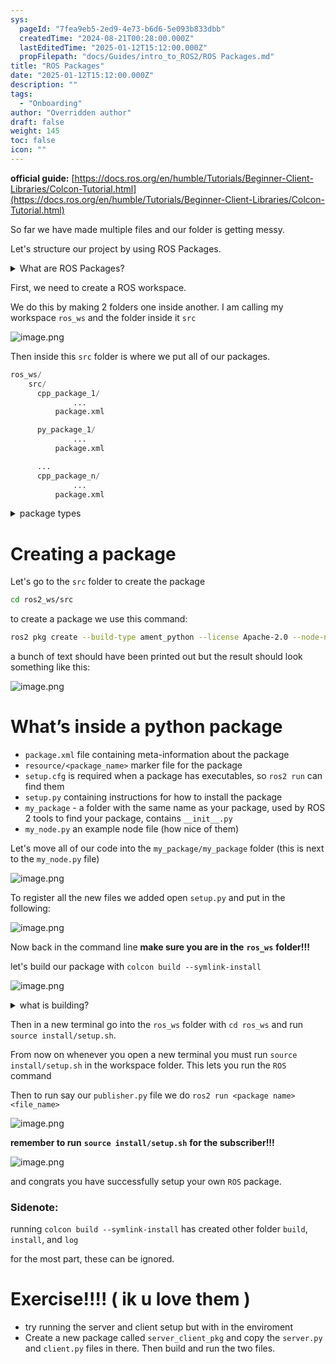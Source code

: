 ```yaml
---
sys:
  pageId: "7fea9eb5-2ed9-4e73-b6d6-5e093b833dbb"
  createdTime: "2024-08-21T00:28:00.000Z"
  lastEditedTime: "2025-01-12T15:12:00.000Z"
  propFilepath: "docs/Guides/intro_to_ROS2/ROS Packages.md"
title: "ROS Packages"
date: "2025-01-12T15:12:00.000Z"
description: ""
tags:
  - "Onboarding"
author: "Overridden author"
draft: false
weight: 145
toc: false
icon: ""
---
```


**official guide:** [https://docs.ros.org/en/humble/Tutorials/Beginner-Client-Libraries/Colcon-Tutorial.html](https://docs.ros.org/en/humble/Tutorials/Beginner-Client-Libraries/Colcon-Tutorial.html)

So far we have made multiple files and our folder is getting messy.

Let's structure our project by using ROS Packages.

<details>

<summary>What are ROS Packages?</summary>

ROS Packages are, as the name implies, packages of code that are highly sharable between ROS developers.

They consist of a folder, `package.xml` file, and source code

```python
      cpp_package_1/
		      ... imagine much code files here ..
          package.xml
```

</details>

First, we need to create a ROS workspace.

We do this by making 2 folders one inside another. I am calling my workspace `ros_ws` and the folder inside it `src`

![image.png](https://prod-files-secure.s3.us-west-2.amazonaws.com/d518164a-d88e-44d1-a4ee-3adb3bd8bce0/70706947-fd18-4537-a67b-e12946812d31/image.png?X-Amz-Algorithm=AWS4-HMAC-SHA256&X-Amz-Content-Sha256=UNSIGNED-PAYLOAD&X-Amz-Credential=ASIAZI2LB466UCJ662SS%2F20250626%2Fus-west-2%2Fs3%2Faws4_request&X-Amz-Date=20250626T110824Z&X-Amz-Expires=3600&X-Amz-Security-Token=IQoJb3JpZ2luX2VjEGMaCXVzLXdlc3QtMiJHMEUCIQCgEFVOciQZ%2Bk5axNeHshe3iOvm3lLZa%2B%2B7Vom3EhH1SQIge56RmNrP%2BY%2FK0fICqyLmQDOZE9yt86mHijIUGBgoIAIq%2FwMIXBAAGgw2Mzc0MjMxODM4MDUiDE9OI9jU7ktx5nQiFSrcA%2FcMLtzkxp3dS9CbfdtNfk0mFfSzr2GlSIx2NrBVojei4MBQdrA1k8wzGA7jCD06bnHhw7Lz0K%2BaWEIS1EjhhZm271tIbBPUVxZRkVKM3txobsU0cpFRFkrYpbgH945Ri1BCZ2IYa1iNcVhBRWMFR1wPQQBjEaYphxx6ObGUKoz3hEm0g1b9%2Fq3oW1C9Fr55uPq%2BZCxT34KukNd6I8ddpClN9Qw%2Fn7il20q9ul4b5oUkNa2%2FJN3Ddt%2BLsLdwZB9c7tRCVirfMMI5FYBC686nBnd%2Bnhuhb8aha6G8YmoVGVwH0k8GL6KQT3WtF2gxtw5%2BJMCuW6BqeMgL9H5g7Up3iUD379mfJShMRIO%2BS1a7bLlx75JbRitw%2FNyve7v6o7WOA2IGKb6PAAa5CwkSStxPQxBYt6I2EKmgdVY8HHFG83izueV6pSAcdvVEty9tA%2B280Ml%2B7gRXZKwn%2BpU5y%2Bpz3c0Li%2BIZocMy9ficusI%2BWLstn5l%2FTbO0lqWejFUB%2BVqS33Sn4zTP5Ze5JdHWg5fRystA4HyNEqi3sIr5twopcosQkcWDw0FjlivQl2V4OSTQWml3CefxadB1PSV1UgUK0yW2%2Bzj%2BroQ5opiVnZn1Ptif8yScIzhLGK9hEB4vMO%2FB9MIGOqUBx9ZhiQdnlncSiJ1cFPjiYL0sO%2F2RkQTQxAhq%2Bls6VOutvH%2BsvBLu1PLFgCFpTHc%2Bi87RHWOJPvne%2FfwRVtR8RCl2Hi1a7kiWyylF4Hk%2FvNGSb3EC8F07JkUt%2B%2FXolKyzbu%2BkSh4q5AkLXL%2FK2W6Jq%2FJ1nl09OmDrllY0r6eebB2tn6s0FVtLtUoVcv6wINycuu%2FpuXvBc%2FKtVwqynXAILh85lBeO&X-Amz-Signature=6986ee44f6f4e26d427732ab0a1d74b277a59ec8f63ebc3a000d0613055490d7&X-Amz-SignedHeaders=host&x-amz-checksum-mode=ENABLED&x-id=GetObject)

Then inside this `src` folder is where we put all of our packages.

```python
ros_ws/
    src/
      cpp_package_1/
		      ...
          package.xml

      py_package_1/
		      ...
          package.xml

      ...
      cpp_package_n/
		      ...
          package.xml

```

<details>

<summary>package types</summary>

packages can be either `C++` or python.

the intern file structure is different for each but for this guide we will stick to creating python packages

</details>

# Creating a package

Let's go to the `src` folder to create the package

```bash
cd ros2_ws/src
```

to create a package we use this command:

```bash
ros2 pkg create --build-type ament_python --license Apache-2.0 --node-name my_node my_package
```

a bunch of text should have been printed out but the result should look something like this:

![image.png](https://prod-files-secure.s3.us-west-2.amazonaws.com/d518164a-d88e-44d1-a4ee-3adb3bd8bce0/e6cf1e3f-8512-4a3e-b131-079f800bf3e8/image.png?X-Amz-Algorithm=AWS4-HMAC-SHA256&X-Amz-Content-Sha256=UNSIGNED-PAYLOAD&X-Amz-Credential=ASIAZI2LB466UCJ662SS%2F20250626%2Fus-west-2%2Fs3%2Faws4_request&X-Amz-Date=20250626T110824Z&X-Amz-Expires=3600&X-Amz-Security-Token=IQoJb3JpZ2luX2VjEGMaCXVzLXdlc3QtMiJHMEUCIQCgEFVOciQZ%2Bk5axNeHshe3iOvm3lLZa%2B%2B7Vom3EhH1SQIge56RmNrP%2BY%2FK0fICqyLmQDOZE9yt86mHijIUGBgoIAIq%2FwMIXBAAGgw2Mzc0MjMxODM4MDUiDE9OI9jU7ktx5nQiFSrcA%2FcMLtzkxp3dS9CbfdtNfk0mFfSzr2GlSIx2NrBVojei4MBQdrA1k8wzGA7jCD06bnHhw7Lz0K%2BaWEIS1EjhhZm271tIbBPUVxZRkVKM3txobsU0cpFRFkrYpbgH945Ri1BCZ2IYa1iNcVhBRWMFR1wPQQBjEaYphxx6ObGUKoz3hEm0g1b9%2Fq3oW1C9Fr55uPq%2BZCxT34KukNd6I8ddpClN9Qw%2Fn7il20q9ul4b5oUkNa2%2FJN3Ddt%2BLsLdwZB9c7tRCVirfMMI5FYBC686nBnd%2Bnhuhb8aha6G8YmoVGVwH0k8GL6KQT3WtF2gxtw5%2BJMCuW6BqeMgL9H5g7Up3iUD379mfJShMRIO%2BS1a7bLlx75JbRitw%2FNyve7v6o7WOA2IGKb6PAAa5CwkSStxPQxBYt6I2EKmgdVY8HHFG83izueV6pSAcdvVEty9tA%2B280Ml%2B7gRXZKwn%2BpU5y%2Bpz3c0Li%2BIZocMy9ficusI%2BWLstn5l%2FTbO0lqWejFUB%2BVqS33Sn4zTP5Ze5JdHWg5fRystA4HyNEqi3sIr5twopcosQkcWDw0FjlivQl2V4OSTQWml3CefxadB1PSV1UgUK0yW2%2Bzj%2BroQ5opiVnZn1Ptif8yScIzhLGK9hEB4vMO%2FB9MIGOqUBx9ZhiQdnlncSiJ1cFPjiYL0sO%2F2RkQTQxAhq%2Bls6VOutvH%2BsvBLu1PLFgCFpTHc%2Bi87RHWOJPvne%2FfwRVtR8RCl2Hi1a7kiWyylF4Hk%2FvNGSb3EC8F07JkUt%2B%2FXolKyzbu%2BkSh4q5AkLXL%2FK2W6Jq%2FJ1nl09OmDrllY0r6eebB2tn6s0FVtLtUoVcv6wINycuu%2FpuXvBc%2FKtVwqynXAILh85lBeO&X-Amz-Signature=b144c7188a8a9745471d6fed6a247c82de5ac3d1f8c4f909ca2d44b1fd4439a3&X-Amz-SignedHeaders=host&x-amz-checksum-mode=ENABLED&x-id=GetObject)

# What’s inside a python package

- `package.xml` file containing meta-information about the package
- `resource/<package_name>` marker file for the package
- `setup.cfg` is required when a package has executables, so `ros2 run` can find them
- `setup.py` containing instructions for how to install the package
- `my_package` - a folder with the same name as your package, used by ROS 2 tools to find your package, contains `__init__.py`
- `my_node.py` an example node file (how nice of them)

Let's move all of our code into the `my_package/my_package` folder (this is next to the `my_node.py` file)

![image.png](https://prod-files-secure.s3.us-west-2.amazonaws.com/d518164a-d88e-44d1-a4ee-3adb3bd8bce0/9ce58f11-0da9-4d3e-b86d-506a9685d378/image.png?X-Amz-Algorithm=AWS4-HMAC-SHA256&X-Amz-Content-Sha256=UNSIGNED-PAYLOAD&X-Amz-Credential=ASIAZI2LB466UCJ662SS%2F20250626%2Fus-west-2%2Fs3%2Faws4_request&X-Amz-Date=20250626T110824Z&X-Amz-Expires=3600&X-Amz-Security-Token=IQoJb3JpZ2luX2VjEGMaCXVzLXdlc3QtMiJHMEUCIQCgEFVOciQZ%2Bk5axNeHshe3iOvm3lLZa%2B%2B7Vom3EhH1SQIge56RmNrP%2BY%2FK0fICqyLmQDOZE9yt86mHijIUGBgoIAIq%2FwMIXBAAGgw2Mzc0MjMxODM4MDUiDE9OI9jU7ktx5nQiFSrcA%2FcMLtzkxp3dS9CbfdtNfk0mFfSzr2GlSIx2NrBVojei4MBQdrA1k8wzGA7jCD06bnHhw7Lz0K%2BaWEIS1EjhhZm271tIbBPUVxZRkVKM3txobsU0cpFRFkrYpbgH945Ri1BCZ2IYa1iNcVhBRWMFR1wPQQBjEaYphxx6ObGUKoz3hEm0g1b9%2Fq3oW1C9Fr55uPq%2BZCxT34KukNd6I8ddpClN9Qw%2Fn7il20q9ul4b5oUkNa2%2FJN3Ddt%2BLsLdwZB9c7tRCVirfMMI5FYBC686nBnd%2Bnhuhb8aha6G8YmoVGVwH0k8GL6KQT3WtF2gxtw5%2BJMCuW6BqeMgL9H5g7Up3iUD379mfJShMRIO%2BS1a7bLlx75JbRitw%2FNyve7v6o7WOA2IGKb6PAAa5CwkSStxPQxBYt6I2EKmgdVY8HHFG83izueV6pSAcdvVEty9tA%2B280Ml%2B7gRXZKwn%2BpU5y%2Bpz3c0Li%2BIZocMy9ficusI%2BWLstn5l%2FTbO0lqWejFUB%2BVqS33Sn4zTP5Ze5JdHWg5fRystA4HyNEqi3sIr5twopcosQkcWDw0FjlivQl2V4OSTQWml3CefxadB1PSV1UgUK0yW2%2Bzj%2BroQ5opiVnZn1Ptif8yScIzhLGK9hEB4vMO%2FB9MIGOqUBx9ZhiQdnlncSiJ1cFPjiYL0sO%2F2RkQTQxAhq%2Bls6VOutvH%2BsvBLu1PLFgCFpTHc%2Bi87RHWOJPvne%2FfwRVtR8RCl2Hi1a7kiWyylF4Hk%2FvNGSb3EC8F07JkUt%2B%2FXolKyzbu%2BkSh4q5AkLXL%2FK2W6Jq%2FJ1nl09OmDrllY0r6eebB2tn6s0FVtLtUoVcv6wINycuu%2FpuXvBc%2FKtVwqynXAILh85lBeO&X-Amz-Signature=a99f14a8cccdece86eda870ca88d46fa52f7926a318b5a8f621eb63e9ab21d10&X-Amz-SignedHeaders=host&x-amz-checksum-mode=ENABLED&x-id=GetObject)

To register all the new files we added open `setup.py` and put in the following:

![image.png](https://prod-files-secure.s3.us-west-2.amazonaws.com/d518164a-d88e-44d1-a4ee-3adb3bd8bce0/1cd7c262-4cae-4496-9d75-c178537d24a2/image.png?X-Amz-Algorithm=AWS4-HMAC-SHA256&X-Amz-Content-Sha256=UNSIGNED-PAYLOAD&X-Amz-Credential=ASIAZI2LB466UCJ662SS%2F20250626%2Fus-west-2%2Fs3%2Faws4_request&X-Amz-Date=20250626T110824Z&X-Amz-Expires=3600&X-Amz-Security-Token=IQoJb3JpZ2luX2VjEGMaCXVzLXdlc3QtMiJHMEUCIQCgEFVOciQZ%2Bk5axNeHshe3iOvm3lLZa%2B%2B7Vom3EhH1SQIge56RmNrP%2BY%2FK0fICqyLmQDOZE9yt86mHijIUGBgoIAIq%2FwMIXBAAGgw2Mzc0MjMxODM4MDUiDE9OI9jU7ktx5nQiFSrcA%2FcMLtzkxp3dS9CbfdtNfk0mFfSzr2GlSIx2NrBVojei4MBQdrA1k8wzGA7jCD06bnHhw7Lz0K%2BaWEIS1EjhhZm271tIbBPUVxZRkVKM3txobsU0cpFRFkrYpbgH945Ri1BCZ2IYa1iNcVhBRWMFR1wPQQBjEaYphxx6ObGUKoz3hEm0g1b9%2Fq3oW1C9Fr55uPq%2BZCxT34KukNd6I8ddpClN9Qw%2Fn7il20q9ul4b5oUkNa2%2FJN3Ddt%2BLsLdwZB9c7tRCVirfMMI5FYBC686nBnd%2Bnhuhb8aha6G8YmoVGVwH0k8GL6KQT3WtF2gxtw5%2BJMCuW6BqeMgL9H5g7Up3iUD379mfJShMRIO%2BS1a7bLlx75JbRitw%2FNyve7v6o7WOA2IGKb6PAAa5CwkSStxPQxBYt6I2EKmgdVY8HHFG83izueV6pSAcdvVEty9tA%2B280Ml%2B7gRXZKwn%2BpU5y%2Bpz3c0Li%2BIZocMy9ficusI%2BWLstn5l%2FTbO0lqWejFUB%2BVqS33Sn4zTP5Ze5JdHWg5fRystA4HyNEqi3sIr5twopcosQkcWDw0FjlivQl2V4OSTQWml3CefxadB1PSV1UgUK0yW2%2Bzj%2BroQ5opiVnZn1Ptif8yScIzhLGK9hEB4vMO%2FB9MIGOqUBx9ZhiQdnlncSiJ1cFPjiYL0sO%2F2RkQTQxAhq%2Bls6VOutvH%2BsvBLu1PLFgCFpTHc%2Bi87RHWOJPvne%2FfwRVtR8RCl2Hi1a7kiWyylF4Hk%2FvNGSb3EC8F07JkUt%2B%2FXolKyzbu%2BkSh4q5AkLXL%2FK2W6Jq%2FJ1nl09OmDrllY0r6eebB2tn6s0FVtLtUoVcv6wINycuu%2FpuXvBc%2FKtVwqynXAILh85lBeO&X-Amz-Signature=5056f64d7a56cc4810e317834faae62b5355b05c463131c94a4a3914b7a7c07d&X-Amz-SignedHeaders=host&x-amz-checksum-mode=ENABLED&x-id=GetObject)

Now back in the command line **make sure you are in the** **`ros_ws`** **folder!!!**

let's build our package with `colcon build --symlink-install`

![image.png](https://prod-files-secure.s3.us-west-2.amazonaws.com/d518164a-d88e-44d1-a4ee-3adb3bd8bce0/2f2a0d27-b173-48fd-b189-5f5c0ce65619/image.png?X-Amz-Algorithm=AWS4-HMAC-SHA256&X-Amz-Content-Sha256=UNSIGNED-PAYLOAD&X-Amz-Credential=ASIAZI2LB466UCJ662SS%2F20250626%2Fus-west-2%2Fs3%2Faws4_request&X-Amz-Date=20250626T110824Z&X-Amz-Expires=3600&X-Amz-Security-Token=IQoJb3JpZ2luX2VjEGMaCXVzLXdlc3QtMiJHMEUCIQCgEFVOciQZ%2Bk5axNeHshe3iOvm3lLZa%2B%2B7Vom3EhH1SQIge56RmNrP%2BY%2FK0fICqyLmQDOZE9yt86mHijIUGBgoIAIq%2FwMIXBAAGgw2Mzc0MjMxODM4MDUiDE9OI9jU7ktx5nQiFSrcA%2FcMLtzkxp3dS9CbfdtNfk0mFfSzr2GlSIx2NrBVojei4MBQdrA1k8wzGA7jCD06bnHhw7Lz0K%2BaWEIS1EjhhZm271tIbBPUVxZRkVKM3txobsU0cpFRFkrYpbgH945Ri1BCZ2IYa1iNcVhBRWMFR1wPQQBjEaYphxx6ObGUKoz3hEm0g1b9%2Fq3oW1C9Fr55uPq%2BZCxT34KukNd6I8ddpClN9Qw%2Fn7il20q9ul4b5oUkNa2%2FJN3Ddt%2BLsLdwZB9c7tRCVirfMMI5FYBC686nBnd%2Bnhuhb8aha6G8YmoVGVwH0k8GL6KQT3WtF2gxtw5%2BJMCuW6BqeMgL9H5g7Up3iUD379mfJShMRIO%2BS1a7bLlx75JbRitw%2FNyve7v6o7WOA2IGKb6PAAa5CwkSStxPQxBYt6I2EKmgdVY8HHFG83izueV6pSAcdvVEty9tA%2B280Ml%2B7gRXZKwn%2BpU5y%2Bpz3c0Li%2BIZocMy9ficusI%2BWLstn5l%2FTbO0lqWejFUB%2BVqS33Sn4zTP5Ze5JdHWg5fRystA4HyNEqi3sIr5twopcosQkcWDw0FjlivQl2V4OSTQWml3CefxadB1PSV1UgUK0yW2%2Bzj%2BroQ5opiVnZn1Ptif8yScIzhLGK9hEB4vMO%2FB9MIGOqUBx9ZhiQdnlncSiJ1cFPjiYL0sO%2F2RkQTQxAhq%2Bls6VOutvH%2BsvBLu1PLFgCFpTHc%2Bi87RHWOJPvne%2FfwRVtR8RCl2Hi1a7kiWyylF4Hk%2FvNGSb3EC8F07JkUt%2B%2FXolKyzbu%2BkSh4q5AkLXL%2FK2W6Jq%2FJ1nl09OmDrllY0r6eebB2tn6s0FVtLtUoVcv6wINycuu%2FpuXvBc%2FKtVwqynXAILh85lBeO&X-Amz-Signature=fa6418c710b5dadf67cf377f9a8157f88b34d60f48788a92d4182df088439e7e&X-Amz-SignedHeaders=host&x-amz-checksum-mode=ENABLED&x-id=GetObject)

<details>

<summary>what is building?</summary>

if you are a CS major at Rose-Hulman you will learn the answer to this in CSSE132

but TLDR; is it combines all the code files into one program that can be run easily 

</details>

Then in a new terminal go into the `ros_ws` folder with `cd ros_ws` and run `source install/setup.sh`. 

From now on whenever you open a new terminal you must run `source install/setup.sh` in the workspace folder. This lets you run the `ROS` command

Then to run say our `publisher.py` file we do `ros2 run <package name> <file_name>`

![image.png](https://prod-files-secure.s3.us-west-2.amazonaws.com/d518164a-d88e-44d1-a4ee-3adb3bd8bce0/4f4b1219-3a44-4632-aa0a-ce3471699f59/image.png?X-Amz-Algorithm=AWS4-HMAC-SHA256&X-Amz-Content-Sha256=UNSIGNED-PAYLOAD&X-Amz-Credential=ASIAZI2LB466UCJ662SS%2F20250626%2Fus-west-2%2Fs3%2Faws4_request&X-Amz-Date=20250626T110824Z&X-Amz-Expires=3600&X-Amz-Security-Token=IQoJb3JpZ2luX2VjEGMaCXVzLXdlc3QtMiJHMEUCIQCgEFVOciQZ%2Bk5axNeHshe3iOvm3lLZa%2B%2B7Vom3EhH1SQIge56RmNrP%2BY%2FK0fICqyLmQDOZE9yt86mHijIUGBgoIAIq%2FwMIXBAAGgw2Mzc0MjMxODM4MDUiDE9OI9jU7ktx5nQiFSrcA%2FcMLtzkxp3dS9CbfdtNfk0mFfSzr2GlSIx2NrBVojei4MBQdrA1k8wzGA7jCD06bnHhw7Lz0K%2BaWEIS1EjhhZm271tIbBPUVxZRkVKM3txobsU0cpFRFkrYpbgH945Ri1BCZ2IYa1iNcVhBRWMFR1wPQQBjEaYphxx6ObGUKoz3hEm0g1b9%2Fq3oW1C9Fr55uPq%2BZCxT34KukNd6I8ddpClN9Qw%2Fn7il20q9ul4b5oUkNa2%2FJN3Ddt%2BLsLdwZB9c7tRCVirfMMI5FYBC686nBnd%2Bnhuhb8aha6G8YmoVGVwH0k8GL6KQT3WtF2gxtw5%2BJMCuW6BqeMgL9H5g7Up3iUD379mfJShMRIO%2BS1a7bLlx75JbRitw%2FNyve7v6o7WOA2IGKb6PAAa5CwkSStxPQxBYt6I2EKmgdVY8HHFG83izueV6pSAcdvVEty9tA%2B280Ml%2B7gRXZKwn%2BpU5y%2Bpz3c0Li%2BIZocMy9ficusI%2BWLstn5l%2FTbO0lqWejFUB%2BVqS33Sn4zTP5Ze5JdHWg5fRystA4HyNEqi3sIr5twopcosQkcWDw0FjlivQl2V4OSTQWml3CefxadB1PSV1UgUK0yW2%2Bzj%2BroQ5opiVnZn1Ptif8yScIzhLGK9hEB4vMO%2FB9MIGOqUBx9ZhiQdnlncSiJ1cFPjiYL0sO%2F2RkQTQxAhq%2Bls6VOutvH%2BsvBLu1PLFgCFpTHc%2Bi87RHWOJPvne%2FfwRVtR8RCl2Hi1a7kiWyylF4Hk%2FvNGSb3EC8F07JkUt%2B%2FXolKyzbu%2BkSh4q5AkLXL%2FK2W6Jq%2FJ1nl09OmDrllY0r6eebB2tn6s0FVtLtUoVcv6wINycuu%2FpuXvBc%2FKtVwqynXAILh85lBeO&X-Amz-Signature=8dad481b8c3ca37521acd0cda95a636a7ed14520346b5f428ef82bd7cbbda693&X-Amz-SignedHeaders=host&x-amz-checksum-mode=ENABLED&x-id=GetObject)

**remember to run** **`source install/setup.sh`** **for the subscriber!!!**

![image.png](https://prod-files-secure.s3.us-west-2.amazonaws.com/d518164a-d88e-44d1-a4ee-3adb3bd8bce0/02121119-dad4-49ec-8356-c956108b4243/image.png?X-Amz-Algorithm=AWS4-HMAC-SHA256&X-Amz-Content-Sha256=UNSIGNED-PAYLOAD&X-Amz-Credential=ASIAZI2LB466UCJ662SS%2F20250626%2Fus-west-2%2Fs3%2Faws4_request&X-Amz-Date=20250626T110824Z&X-Amz-Expires=3600&X-Amz-Security-Token=IQoJb3JpZ2luX2VjEGMaCXVzLXdlc3QtMiJHMEUCIQCgEFVOciQZ%2Bk5axNeHshe3iOvm3lLZa%2B%2B7Vom3EhH1SQIge56RmNrP%2BY%2FK0fICqyLmQDOZE9yt86mHijIUGBgoIAIq%2FwMIXBAAGgw2Mzc0MjMxODM4MDUiDE9OI9jU7ktx5nQiFSrcA%2FcMLtzkxp3dS9CbfdtNfk0mFfSzr2GlSIx2NrBVojei4MBQdrA1k8wzGA7jCD06bnHhw7Lz0K%2BaWEIS1EjhhZm271tIbBPUVxZRkVKM3txobsU0cpFRFkrYpbgH945Ri1BCZ2IYa1iNcVhBRWMFR1wPQQBjEaYphxx6ObGUKoz3hEm0g1b9%2Fq3oW1C9Fr55uPq%2BZCxT34KukNd6I8ddpClN9Qw%2Fn7il20q9ul4b5oUkNa2%2FJN3Ddt%2BLsLdwZB9c7tRCVirfMMI5FYBC686nBnd%2Bnhuhb8aha6G8YmoVGVwH0k8GL6KQT3WtF2gxtw5%2BJMCuW6BqeMgL9H5g7Up3iUD379mfJShMRIO%2BS1a7bLlx75JbRitw%2FNyve7v6o7WOA2IGKb6PAAa5CwkSStxPQxBYt6I2EKmgdVY8HHFG83izueV6pSAcdvVEty9tA%2B280Ml%2B7gRXZKwn%2BpU5y%2Bpz3c0Li%2BIZocMy9ficusI%2BWLstn5l%2FTbO0lqWejFUB%2BVqS33Sn4zTP5Ze5JdHWg5fRystA4HyNEqi3sIr5twopcosQkcWDw0FjlivQl2V4OSTQWml3CefxadB1PSV1UgUK0yW2%2Bzj%2BroQ5opiVnZn1Ptif8yScIzhLGK9hEB4vMO%2FB9MIGOqUBx9ZhiQdnlncSiJ1cFPjiYL0sO%2F2RkQTQxAhq%2Bls6VOutvH%2BsvBLu1PLFgCFpTHc%2Bi87RHWOJPvne%2FfwRVtR8RCl2Hi1a7kiWyylF4Hk%2FvNGSb3EC8F07JkUt%2B%2FXolKyzbu%2BkSh4q5AkLXL%2FK2W6Jq%2FJ1nl09OmDrllY0r6eebB2tn6s0FVtLtUoVcv6wINycuu%2FpuXvBc%2FKtVwqynXAILh85lBeO&X-Amz-Signature=479f50cde70525dc552e18be6f60ad3a48fa9cb5451e6c96267eabe6399f0ecb&X-Amz-SignedHeaders=host&x-amz-checksum-mode=ENABLED&x-id=GetObject)

and congrats you have successfully setup your own `ROS` package.

### Sidenote:

running `colcon build --symlink-install` has created other folder `build`, `install`, and `log`

for the most part, these can be ignored.

# Exercise!!!! ( ik u love them )

- try running the server and client setup but with in the enviroment
- Create a new package called `server_client_pkg` and copy the `server.py` and `client.py` files in there. Then build and run the two files.
